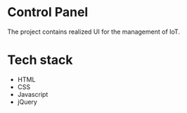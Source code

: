 # Control Panel
The project contains realized UI for the management of IoT.

# Tech stack
  - HTML
  - CSS
  - Javascript
  - jQuery
